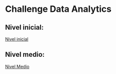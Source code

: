 # Challenge Data Analytics

## Nivel inicial:
[Nivel inicial](https://github.com/montexbjeliseo/DAChallenge/tree/main/nivel_inicial)


## Nivel medio:
[Nivel Medio](https://github.com/montexbjeliseo/DAChallenge/tree/main/nivel_medio)
